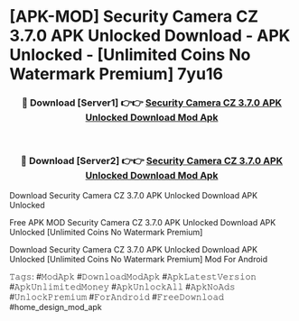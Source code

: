 # [APK-MOD] Security Camera CZ 3.7.0 APK Unlocked Download - APK Unlocked - [Unlimited Coins No Watermark Premium] 7yu16



<div align="center">
<h3>🔴 Download [Server1] 👉👉 <a href="https://momento.my/?title=Security_Camera_CZ_3.7.0_APK_Unlocked_Download">Security Camera CZ 3.7.0 APK Unlocked Download Mod Apk</a></h3><br>

<h3>🔴 Download [Server2] 👉👉 <a href="https://momento.my/?title=Security_Camera_CZ_3.7.0_APK_Unlocked_Download">Security Camera CZ 3.7.0 APK Unlocked Download Mod Apk</a></h3>
</div>



Download Security Camera CZ 3.7.0 APK Unlocked Download APK Unlocked

Free APK MOD Security Camera CZ 3.7.0 APK Unlocked Download APK Unlocked [Unlimited Coins No Watermark Premium]

Download Security Camera CZ 3.7.0 APK Unlocked Download APK Unlocked [Unlimited Coins No Watermark Premium] Mod For Android

𝚃𝚊𝚐𝚜: #𝙼𝚘𝚍𝙰𝚙𝚔 #𝙳𝚘𝚠𝚗𝚕𝚘𝚊𝚍𝙼𝚘𝚍𝙰𝚙𝚔 #𝙰𝚙𝚔𝙻𝚊𝚝𝚎𝚜𝚝𝚅𝚎𝚛𝚜𝚒𝚘𝚗 #𝙰𝚙𝚔𝚄𝚗𝚕𝚒𝚖𝚒𝚝𝚎𝚍𝙼𝚘𝚗𝚎𝚢 #𝙰𝚙𝚔𝚄𝚗𝚕𝚘𝚌𝚔𝙰𝚕𝚕 #𝙰𝚙𝚔𝙽𝚘𝙰𝚍𝚜 #𝚄𝚗𝚕𝚘𝚌𝚔𝙿𝚛𝚎𝚖𝚒𝚞𝚖 #𝙵𝚘𝚛𝙰𝚗𝚍𝚛𝚘𝚒𝚍 #𝙵𝚛𝚎𝚎𝙳𝚘𝚠𝚗𝚕𝚘𝚊𝚍 #home_design_mod_apk
